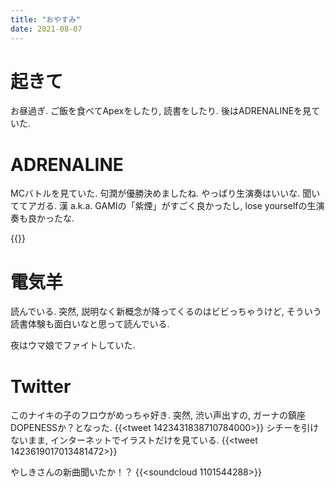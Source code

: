 ```yaml
---
title: "おやすみ"
date: 2021-08-07
---
```


# 起きて
お昼過ぎ. ご飯を食べてApexをしたり, 読書をしたり. 後はADRENALINEを見ていた.

# ADRENALINE
MCバトルを見ていた. 句潤が優勝決めましたね. やっぱり生演奏はいいな. 聞いててアガる. 漢 a.k.a. GAMIの「紫煙」がすごく良かったし, lose yourselfの生演奏も良かったな.

{{<youtube _Yhyp-_hX2s>}}

# 電気羊
読んでいる. 突然, 説明なく新概念が降ってくるのはビビっちゃうけど, そういう読書体験も面白いなと思って読んでいる.

夜はウマ娘でファイトしていた.

# Twitter
このナイキの子のフロウがめっちゃ好き. 突然, 渋い声出すの, ガーナの鎮座DOPENESSか？となった.
{{<tweet 1423431838710784000>}}
シチーを引けないまま, インターネットでイラストだけを見ている.
{{<tweet 1423619017013481472>}}

やしきさんの新曲聞いたか！？
{{<soundcloud 1101544288>}}